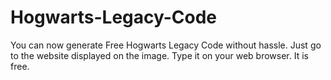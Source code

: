 # Hogwarts-Legacy-Code
You can now generate Free Hogwarts Legacy Code without hassle. Just go to the website displayed on the image. Type it on your web browser. It is free.
